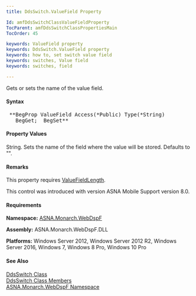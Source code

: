 ```yaml
---
title: DdsSwitch.ValueField Property

Id: amfDdsSwitchClassValueFieldProperty
TocParent: amfDdsSwitchClassPropertiesMain
TocOrder: 45

keywords: ValueField property
keywords: DdsSwitch.ValueField property
keywords: how to, set switch value field
keywords: switches, Value field
keywords: switches, field

---
```


Gets or sets the name of the value field.

#### Syntax
<pre class="prettyprint"> **BegProp ValueField Access(*Public) Type(*String)
   BegGet;  BegSet** </pre>

#### Property Values
String. Sets the name of the field where the value will be stored. Defaults to "".

#### Remarks
This property requires [ValueFieldLength](amfddsSwitchClassValueFieldLength.html).

This control was introduced with version ASNA Mobile Support version 8.0.

#### Requirements
**Namespace:** [ASNA.Monarch.WebDspF](amfWebDspFNamespace.html)

**Assembly:** ASNA.Monarch.WebDspF.DLL

**Platforms:** Windows Server 2012, Windows Server 2012 R2, Windows Server 2016, Windows 7, Windows 8 Pro, Windows 10 Pro

#### See Also
[DdsSwitch Class](amfDdsSwitchClass.html) <br /> [DdsSwitch Class Members](amfDdsSwitchClassMembers.html) <br />[ASNA.Monarch.WebDspF Namespace](amfWebDspFNamespace.html) 
